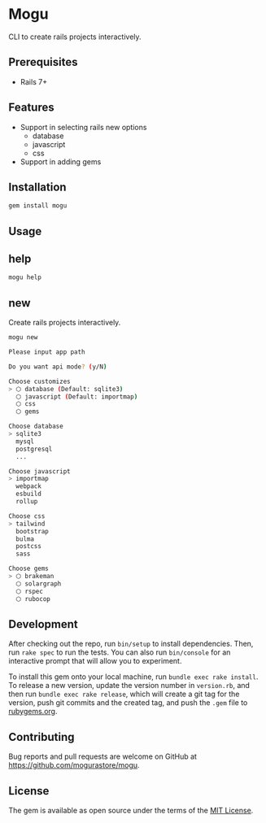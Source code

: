 # Mogu

CLI to create rails projects interactively.

## Prerequisites

- Rails 7+

## Features

- Support in selecting rails new options
  - database
  - javascript
  - css
- Support in adding gems

## Installation

```bash
gem install mogu
```

## Usage

## help

```bash
mogu help
```

## new

Create rails projects interactively.

```bash
mogu new
```

```bash
Please input app path

Do you want api mode? (y/N)

Choose customizes
> ⬡ database (Default: sqlite3)
  ⬡ javascript (Default: importmap)
  ⬡ css
  ⬡ gems

Choose database
> sqlite3
  mysql
  postgresql
  ...

Choose javascript
> importmap
  webpack
  esbuild
  rollup

Choose css
> tailwind
  bootstrap
  bulma
  postcss
  sass

Choose gems
> ⬡ brakeman
  ⬡ solargraph
  ⬡ rspec
  ⬡ rubocop
```

## Development

After checking out the repo, run `bin/setup` to install dependencies. Then, run `rake spec` to run the tests. You can also run `bin/console` for an interactive prompt that will allow you to experiment.

To install this gem onto your local machine, run `bundle exec rake install`. To release a new version, update the version number in `version.rb`, and then run `bundle exec rake release`, which will create a git tag for the version, push git commits and the created tag, and push the `.gem` file to [rubygems.org](https://rubygems.org).

## Contributing

Bug reports and pull requests are welcome on GitHub at https://github.com/mogurastore/mogu.

## License

The gem is available as open source under the terms of the [MIT License](https://opensource.org/licenses/MIT).
